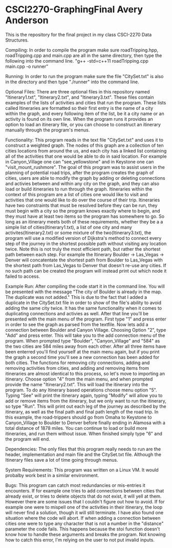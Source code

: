 # CSCI2270-GraphingFinal Avery Anderson
This is the repository for the final project in my class CSCI-2270 Data Structures.

Compiling:  In order to compile the program make sure roadTripping.hpp, roadTripping.cpp and main.cpp are all in the same directory, then type the following into the command line. 
	"g++ -std=c++11 roadTripping.cpp main.cpp -o runner"

Running:  In order to run the program make sure the file "CitySet.txt" is also in the directory and then type "./runner" into the command line.

Optional Files: There are three optional files in this repository named "Itinerary1.txt", "Itinerary2.txt", and "Itinerary3.txt". These files contain examples of the lists of activities and cities that run the program.  These lists called Itineraries are formatted so their first entry is the name of a city within the graph, and every following item of the list, be it a city name or an activity is found on its own line.  When the program runs it provides an option to load an itinerary file, or you can choose to construct an itinerary manually through the program's menus.

Functionality: This program reads in the text file "CitySet.txt" and uses it to construct a weighted graph. The nodes of this graph are a collection of ten cities locations from around the us, and each city has a linked list containing all of the activities that one would be able to do in said location.  For example in Canyon_Village one can "see_yellowstone" and in Keystone one can "visit_mount_rushmore".  The goal of this program was to assist users in the planning of potential road trips, after the program creates the graph of cities, users are able to modify the graph by adding or deleting connections and activies between and within any city on the graph, and they can also load or build itineraries to run through the graph.  Itineraries within the context of this program are a list of cities one would like to visit and activities that one would like to do over the course of their trip. Itineraries have two constraints that must be resolved before they can be run, they must begin with a city so the program knows exactly where to begin, and they must have at least two items so the program has somewhere to go.  So long as an itinerary meets both of these requirements, whether they be a a simple list of cities(Itinerary1.txt), a list of one city and many activites(Itinerary2.txt) or some mixture of the two(Itinerary3.txt), the program will use a modified version of Dijkstra's method to connect every step of the journey in the shortest possible path without visiting any location twice.  Note this is not truly the most efficient path, but rather the shortest path between each step. For example the Itinerary Boulder -> Las_Vegas -> Denver will concatentate the shortest path from Boulder to Las_Vegas with the shortest path from Las_Vegas to Denver that doesn't re-use any cities.  If no such path can be created the program will instead print out which node it failed to access.

Example Run:  After compiling the code start it in the command line.  You will be presented with the message "The city of Boulder is already in the map. The duplicate was not added."  This is due to the fact that I added a duplicate in the CitySet.txt file in order to show of the file's ability to avoid adding the same city twice. It has the same functionality when it comes to duplicating connections and activies as well.  After that line you'll be presented with the main menu of the program.  First type "1" and press enter in order to see the graph as parsed from the textfile.  Now lets add a connection between Boulder and Canyon Village.  Choosing Option "2", type "Add" and press enter. This will take you to the add connection menu of the program. When prompted type "Boulder", "Canyon_Village" and "584" as the two cities are 584 miles away from each other. After all three items have been enterred you'll find yourself at the main menu again, but if you print the graph a second time you'll see a new connection has been added for both cities.  The functions for removing city connections, adding and removing activities from cities, and adding and removing items from itineraries are almost identical to this process, so let's move to importing an itinerary.  Choose option "4" from the main menu, and when prompted provide the name "Itinerary2.txt". This will load the itinerary into the program. To do any Itinerary based operations choose menu option "5".  Typing "See" will print the itinerary again, typing "Modify" will allow you to add or remove items from the itinerary, but we only want to run the itinerary, so type "Run". This will print out each leg of the journey as described by the itinerary, as well as the final path and final path length of the road trip. In this example, the road-trippers should go from Omaha to Keystone to Canyon_Village to Boulder to Denver before finally ending in Alamosa with a total distance of 1878 miles. You can continue to load or build more itineraries, and run them without issue. When finished simply type "6" and the program will end.

Dependencies:  The only files that this program really needs to run are the header, implementation and main file and the CitySet.txt file. Although the Itinerary files save a lot of time going through menus.

System Requirements: This program was written on a Linux VM. It would probalby work best in a similar environment.

Bugs:  This program can catch most redundancies or mis-entries it encounters.  If for example one tries to add connections between cities that already exist, or tries to delete objects that do not exist, it will yell at them.  However there are some issues that I couldn't figure out how to avoid.  If for example one were to mispell one of the activities in their itinerary, the loop will never find a solution, though it will still terminate. I have also found one situation where the code will abort.  If when adding a connection between cities one were to type any character that is not a number in the "distance" parameter the code fails. This happens because the stoi function doesn't know how to handle these arguments and breaks the program.  Not knowing how to catch this error, I'm relying on the user to not put invalid inputs.
